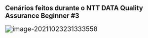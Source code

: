

## Cenários feitos durante o NTT DATA Quality Assurance Beginner #3



<img src="C:\Users\Cassia\AppData\Roaming\Typora\typora-user-images\image-20211023231333558.png" alt="image-20211023231333558" style="zoom:150%;" />

